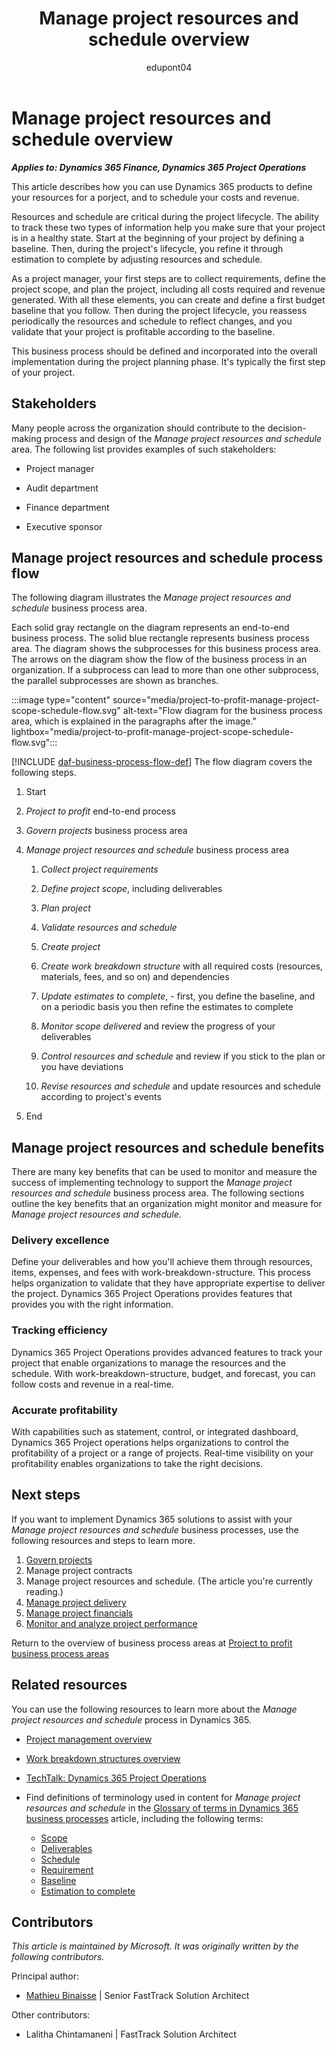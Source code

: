 ﻿---
title:  Manage project resources and schedule overview
description: Learn how you can use Dynamics 365 products to support the organization's business processes to manage resources and schedule for projects.
ms.date: 10/31/2023
ms.topic: conceptual
author: edupont04
ms.author: mbinaisse
---

# Manage project resources and schedule overview

***Applies to: Dynamics 365 Finance, Dynamics 365 Project Operations***

This article describes how you can use Dynamics 365 products to define your resources for a porject, and to schedule your costs and revenue.

Resources and schedule are critical during the project lifecycle. The ability to track these two types of information help you make sure that your project is in a healthy state. Start at the beginning of your project by defining a baseline. Then, during the project's lifecycle, you refine it through estimation to complete by adjusting resources and schedule.

As a project manager, your first steps are to collect requirements, define the project scope, and plan the project, including all costs required and revenue generated. With all these elements, you can create and define a first budget baseline that you follow. Then during the project lifecycle, you reassess periodically the resources and schedule to reflect changes, and you validate that your project is profitable according to the baseline.

This business process should be defined and incorporated into the overall implementation during the project planning phase. It's typically the first step of your project.

## Stakeholders 

Many people across the organization should contribute to the decision-making process and design of the *Manage project resources and schedule* area. The following list provides examples of such stakeholders:

- Project manager

- Audit department

- Finance department

- Executive sponsor

## Manage project resources and schedule process flow 

The following diagram illustrates the *Manage project resources and schedule* business process area.

Each solid gray rectangle on the diagram represents an end-to-end business process. The solid blue rectangle represents business process area. The diagram shows the subprocesses for this business process area. The arrows on the diagram show the flow of the business process in an organization. If a subprocess can lead to more than one other subprocess, the parallel subprocesses are shown as branches.

:::image type="content" source="media/project-to-profit-manage-project-scope-schedule-flow.svg" alt-text="Flow diagram for the business process area, which is explained in the paragraphs after the image." lightbox="media/project-to-profit-manage-project-scope-schedule-flow.svg":::

[!INCLUDE [daf-business-process-flow-def](../includes/daf-business-process-flow-def.md)]
The flow diagram covers the following steps.

1. Start

2. *Project to profit* end-to-end process
 
3. *Govern projects* business process area  

4. *Manage project resources and schedule* business process area

    1. *Collect project requirements*

    2. *Define project scope*, including deliverables

    3. *Plan project*

    4. *Validate resources and schedule*

    5. *Create project*

    6. *Create work breakdown structure* with all required costs (resources, materials, fees, and so on) and dependencies

    7. *Update estimates to complete*, - first, you define the baseline, and on a periodic basis you then refine the estimates to complete

    8. *Monitor scope delivered* and review the progress of your deliverables

    9. *Control resources and schedule* and review if you stick to the plan or you have deviations

    10. *Revise resources and schedule* and update resources and schedule according to project's events

5. End

## Manage project resources and schedule benefits

There are many key benefits that can be used to monitor and measure the success of implementing technology to support the *Manage project resources and schedule* business process area. The following sections outline the key benefits that an organization might monitor and measure for *Manage project resources and schedule*. 

### Delivery excellence

Define your deliverables and how you'll achieve them through resources, items, expenses, and fees with work-breakdown-structure. This process helps organization to validate that they have appropriate expertise to deliver the project. Dynamics 365 Project Operations provides features that provides you with the right information.

### Tracking efficiency 

Dynamics 365 Project Operations provides advanced features to track your project that enable organizations to manage the resources and the schedule. With work-breakdown-structure, budget, and forecast, you can follow costs and revenue in a real-time.

### Accurate profitability

With capabilities such as statement, control, or integrated dashboard, Dynamics 365 Project operations helps organizations to control the profitability of a project or a range of projects. Real-time visibility on your profitability enables organizations to take the right decisions.

## Next steps

If you want to implement Dynamics 365 solutions to assist with your *Manage project resources and schedule* business processes, use the following resources and steps to learn more.

1. [Govern projects](project-to-profit-govern-projects-overview.md)  
2. Manage project contracts
3. Manage project resources and schedule. (The article you're currently reading.) 
4. [Manage project delivery](project-to-profit-deliver-project-work.md)  
5. [Manage project financials](project-to-profit-manage-project-financials-overview.md)  
6. [Monitor and analyze project performance](project-to-profit-monitor-analyze-project-performance-overview.md)  

Return to the overview of business process areas at [Project to profit business process areas](project-to-profit-areas.md)   

## Related resources

You can use the following resources to learn more about the *Manage project resources and schedule* process in Dynamics 365.

- [Project management overview](/dynamics365/project-operations/project-management/project-management-overview)
- [Work breakdown structures overview](/dynamics365/project-operations/prod-pma/work-breakdown-structures)
- [TechTalk: Dynamics 365 Project Operations](https://community.dynamics.com/blogs/post/?postid=d9613dbe-cb51-4cb3-b29a-8464034d7fdb)  
- Find definitions of terminology used in content for *Manage project resources and schedule* in the [Glossary of terms in Dynamics 365 business processes](glossary.md) article, including the following terms:

  - [Scope](glossary.md#scope)  
  - [Deliverables](glossary.md#deliverables)  
  - [Schedule](glossary.md#schedule)  
  - [Requirement](glossary.md#requirement)  
  - [Baseline](glossary.md#baseline)  
  - [Estimation to complete](glossary.md#estimation-to-complete)  

<!-- ## Tags

*Industries:* Agriculture (01-09), Mining (10-14), Construction (15-17), Manufacturing (20-39), Transportation, and Public Utilities (40-49), Wholesale Trade (50-51), Retail Trade (52-59), Finance, Insurance, Real Estate (60-67), Services (70-89), Public Administration (91-99)

*Stakeholders:* Executive Sponsor, Audit, Finance, Project Management

*Products:* Dynamics 365 Finance, Dynamics 365 Project Operations -->

## Contributors

*This article is maintained by Microsoft. It was originally written by the following contributors.*

Principal author:

- [Mathieu Binaisse](https://www.linkedin.com/in/mathieu-binaisse-microsoft/) \| Senior FastTrack Solution Architect

Other contributors:

- Lalitha Chintamaneni \| FastTrack Solution Architect
